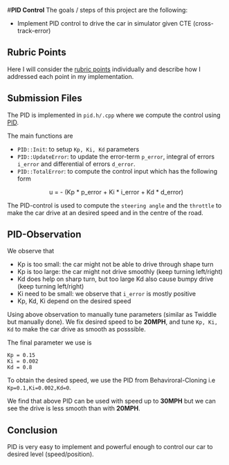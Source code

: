 #**PID Control**
The goals / steps of this project are the following:
* Implement PID control to drive the car in simulator given CTE (cross-track-error)

## Rubric Points
Here I will consider the [rubric points](https://review.udacity.com/#!/rubrics/824/view) individually and describe how I addressed each point in my implementation.

## Submission Files
The PID is implemented in `pid.h/.cpp` where we compute the control using [PID](https://en.wikipedia.org/wiki/PID_controller).

The main functions are  

* `PID::Init`: to setup `Kp, Ki, Kd` parameters
* `PID::UpdateError`: to update the error-term `p_error`, integral of errors `i_error` and differential of errors `d_error`.
* `PID::TotalError`: to compute the control input which has the following form
<center>
u = - (Kp * p_error + Ki * i_error + Kd * d_error)
</center>

The PID-control is used to compute the `steering angle` and the `throttle` to make the car drive at an desired speed and in the centre of the road.

## PID-Observation
We observe that
* Kp is too small: the car might not be able to drive through shape turn
* Kp is too large: the car might not drive smoothly (keep turning left/right)
* Kd does help on sharp turn, but too large Kd also cause bumpy drive (keep turning left/right)
* Ki need to be small: we observe that `i_error` is mostly positive
* Kp, Kd, Ki depend on the desired speed

Using above observation to manually tune parameters (similar as Twiddle but manually done). We fix desired speed to be **20MPH**, and tune `Kp, Ki, Kd` to make the car drive as smooth as posssible.

The final parameter we use is 
```
Kp = 0.15
Ki = 0.002
Kd = 0.8
```

To obtain the desired speed, we use the PID from Behaviroral-Cloning i.e `Kp=0.1,Ki=0.002,Kd=0`.
 
We find that above PID can be used with speed up to **30MPH** but we can see the drive is less smooth than with **20MPH**.

## Conclusion
PID is very easy to implement and powerful enough to control our car to desired level (speed/position). 
